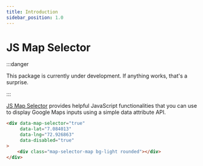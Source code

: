 ```yaml
---
title: Introduction
sidebar_position: 1.0
---
```


# JS Map Selector

:::danger

This package is currently under development. If anything works, that's a surprise.

:::

[JS Map Selector](https://github.com/Javaabu/js-map-selector) provides helpful JavaScript functionalities that you can use to display Google Maps inputs using a simple data attribute API.

```html
<div data-map-selector="true"
     data-lat="7.084013"
     data-lng="72.926863"
     data-disabled="true"
>
    <div class="map-selector-map bg-light rounded"></div>
</div>
```
